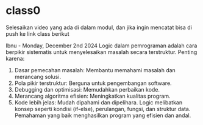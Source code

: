 # class0
Selesaikan video yang ada di dalam modul, dan jika ingin mencatat bisa di push ke link class berikut

Ibnu - Monday, December 2nd 2024
Logic dalam pemrograman adalah cara berpikir sistematis untuk menyelesaikan masalah secara terstruktur. Penting karena:
1. Dasar pemecahan masalah: Membantu memahami masalah dan merancang solusi.
2. Pola pikir terstruktur: Berguna untuk pengembangan software.
3. Debugging dan optimisasi: Memudahkan perbaikan kode.
4. Merancang algoritma efisien: Meningkatkan kualitas program.
5. Kode lebih jelas: Mudah dipahami dan dipelihara.
Logic melibatkan konsep seperti kondisi (if-else), perulangan, fungsi, dan struktur data. Pemahaman yang baik menghasilkan program yang efisien dan andal.
